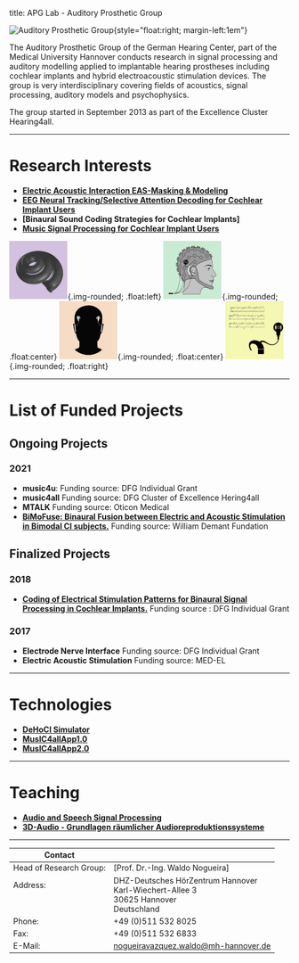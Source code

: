 title: APG Lab - Auditory Prosthetic Group


![Auditory Prosthetic Group](nogueira/APG_Group_HNO.png){style="float:right; margin-left:1em"}

The Auditory Prosthetic Group of the German Hearing Center, part of the Medical University Hannover conducts research in signal processing and auditory modelling applied to implantable hearing prostheses including cochlear implants and hybrid electroacoustic stimulation devices. The group is very interdisciplinary covering fields of acoustics, signal processing, auditory models and psychophysics.

The group started in September 2013 as part of the Excellence Cluster Hearing4all.

---


# Research Interests
<!--- [Our reseach projects](nogueira/projects.md) --->

- **[Electric Acoustic Interaction EAS-Masking & Modeling](https://vianna.de/01_workgroups/nogueira/projects/easprojects.html)**
- **[EEG Neural Tracking/Selective Attention Decoding for Cochlear Implant Users](https://vianna.uber.space/01_workgroups/nogueira/projects/dsaci.html)** 
- **[Binaural Sound Coding Strategies for Cochlear Implants]**
- **[Music Signal Processing for Cochlear Implant Users](https://vianna.uber.space/01_workgroups/nogueira/projects/music.html)**
<!----**[Electric Acoustic Interaction EAS-Modeling](https://vianna.uber.space/01_workgroups/nogueira/projects/easmodeling.html)** ---> 

![EAS](nogueira/modelling.png){.img-rounded; .float:left}
![EEG](nogueira/eeg.png){.img-rounded; .float:center}
![BINOM](nogueira/binom2.png){.img-rounded; .float:center}
![MUSIC](nogueira/music.png){.img-rounded; .float:right}
<!--- ![Auditory Prosthetic Group](nogueira/allprojects.jpg){.img-rounded .align-center} --->

<!----**[Electric Acoustic Interaction EAS-Modeling](https://vianna.uber.space/01_workgroups/nogueira/projects/easmodeling.html)** ---> 

---

# List of Funded Projects

## Ongoing Projects
### 2021
- **music4u**: Funding source: DFG Individual Grant
- **music4all** Funding source: DFG Cluster of Excellence Hering4all
- **MTALK** Funding source: Oticon Medical
- **[BiMoFuse: Binaural Fusion between Electric and Acoustic Stimulation in Bimodal CI subjects.](https://vianna.uber.space/01_workgroups/nogueira/projects/bimofuse/main.md)** Funding source: William Demant Fundation



## Finalized Projects
### 2018
- **[Coding of Electrical Stimulation Patterns for Binaural Signal Processing in Cochlear Implants.](https://vianna.uber.space/01_workgroups/nogueira/projects/binom.md)** Funding source : DFG Individual Grant
 
### 2017
- **Electrode Nerve Interface** Funding source: DFG Individual Grant
- **Electric Acoustic Stimulation** Funding source: MED-EL


---

# Technologies

- **[DeHoCI Simulator](https://vianna.uber.space/01_workgroups/nogueira/technologies.html)**
- **[MusIC4allApp1.0](https://vianna.uber.space/01_workgroups/nogueira/technologies.html)**
- **[MusIC4allApp2.0](https://vianna.uber.space/01_workgroups/nogueira/technologies.html)**

---

# Teaching

- **[Audio and Speech Signal Processing](https://vianna.uber.space/01_workgroups/nogueira/teaching.html)**
- **[3D-Audio - Grundlagen räumlicher Audioreproduktionssysteme](https://vianna.uber.space/01_workgroups/nogueira/teaching.html)**

---

<!--- [DHZ-Deutsches HörZentrum Hannover](http://www.hoerzentrum-hannover.de/index.php?id=1)

    Prof. Dr.-Ing. Waldo Nogueira
    Karl-Wiechert-Allee 3 
    30625 Hannover --->
    
<!--- nogueiravazquez.waldo(at)mh-hannover.de --->


| Contact                 |                            |
| ------------------------|--------------------------- |
| Head of Research Group:<br>          | [Prof. Dr.-Ing. Waldo Nogueira]|
| Address: <br><br><br>   | DHZ-Deutsches HörZentrum Hannover<br> Karl-Wiechert-Allee 3 <br> 30625 Hannover <br> Deutschland |
| Phone:                  | +49 (0)511 532 8025 |
| Fax:                    | +49 (0)511 532 6833 |
| E-Mail:                 |<nogueiravazquez.waldo@mh-hannover.de>|










